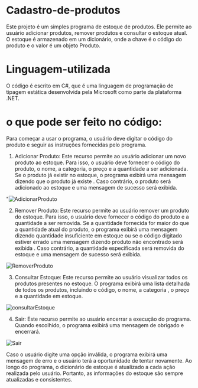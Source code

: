 # Cadastro-de-produtos
Este projeto é um simples programa de estoque de produtos. Ele permite ao usuário adicionar produtos, remover produtos e consultar o estoque atual. O estoque é armazenado em um dicionário, onde a chave é o código do produto e o valor é um objeto Produto.
# Linguagem-utilizada
O código é escrito em C#, que é uma linguagem de programação de tipagem estática desenvolvida pela Microsoft como parte da plataforma .NET.
# o que pode ser feito no código:

Para começar a usar o programa, o usuário deve digitar o código do produto e seguir as instruções fornecidas pelo programa.



1.	Adicionar Produto: Este recurso permite ao usuário adicionar um novo produto ao estoque. Para isso, o usuário deve fornecer o código do produto, o nome, a categoria, o preço e a quantidade a ser adicionada. Se o produto já existir no estoque, o programa exibirá uma mensagem dizendo que o produto já existe . Caso contrário, o produto será adicionado ao estoque e uma mensagem de sucesso será exibida. 

"![AdicionarProduto](https://github.com/MarrceloH/Cadastro-de-produtos/assets/148079101/eb9a3efd-9b22-4323-969f-e9644fea0aad)

2.	Remover Produto: Este recurso permite ao usuário remover um produto do estoque. Para isso, o usuário deve fornecer o código do produto e a quantidade a ser removida. Se a quantidade fornecida for maior do que a quantidade atual do produto, o programa exibirá uma mensagem dizendo quantidade insuficiente em estoque ou se o código digitado estiver errado uma mensagem dizendo produto não encontrado será exibida . Caso contrário, a quantidade especificada será removida do estoque e uma mensagem de sucesso será exibida.

![RemoverProduto](https://github.com/MarrceloH/Cadastro-de-produtos/assets/148079101/67f653ae-e71a-4cbf-a0fc-b3d83ab63fe8)

3.	Consultar Estoque: Este recurso permite ao usuário visualizar todos os produtos presentes no estoque. O programa exibirá uma lista detalhada de todos os produtos, incluindo o código, o nome, a categoria , o preço e a quantidade em estoque.
  
![consultarEstoque](https://github.com/MarrceloH/Cadastro-de-produtos/assets/148079101/40efb6d9-c097-4aca-89b7-86f7746da0fd)

4.	Sair: Este recurso permite ao usuário encerrar a execução do programa. Quando escolhido, o programa exibirá uma mensagem de obrigado e encerrará.

![Sair](https://github.com/MarrceloH/Cadastro-de-produtos/assets/148079101/486c9108-8fe1-494d-a8ba-48eb0ad1e12f)

Caso o usuário digite uma opção inválida, o programa exibirá uma mensagem de erro e o usuário terá a oportunidade de tentar novamente.
Ao longo do programa, o dicionário de estoque é atualizado a cada ação realizada pelo usuário. Portanto, as informações do estoque são sempre atualizadas e consistentes.

